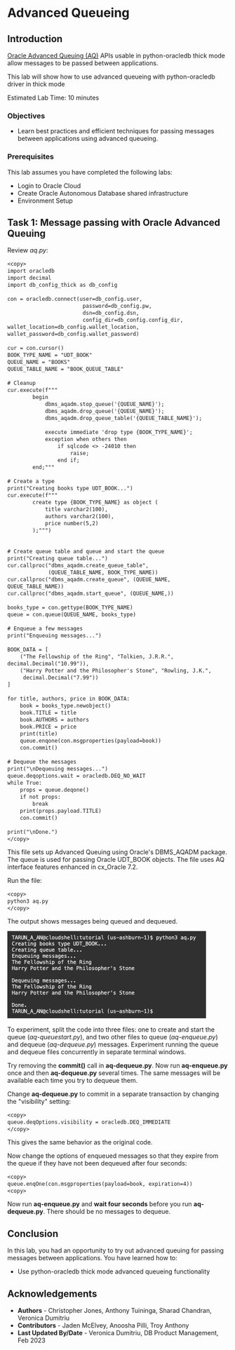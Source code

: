 # Advanced Queueing

## Introduction
[Oracle Advanced Queuing (AQ)](https://python-oracledb.readthedocs.io/en/latest/user_guide/aq.html) APIs usable in python-oracledb thick mode allow messages to be passed between applications.

This lab will show how to use advanced queueing with python-oracledb driver in thick mode

Estimated Lab Time: 10 minutes

### Objectives

*  Learn best practices and efficient techniques for passing messages between applications using advanced queueing.

### Prerequisites

This lab assumes you have completed the following labs:
* Login to Oracle Cloud
* Create Oracle Autonomous Database shared infrastructure
* Environment Setup

## Task 1: Message passing with Oracle Advanced Queuing
Review *aq.py*:

````
<copy>
import oracledb
import decimal
import db_config_thick as db_config

con = oracledb.connect(user=db_config.user,
                        password=db_config.pw, 
                        dsn=db_config.dsn,
                        config_dir=db_config.config_dir, wallet_location=db_config.wallet_location, wallet_password=db_config.wallet_password)

cur = con.cursor()
BOOK_TYPE_NAME = "UDT_BOOK"
QUEUE_NAME = "BOOKS"
QUEUE_TABLE_NAME = "BOOK_QUEUE_TABLE"

# Cleanup
cur.execute(f"""
        begin
            dbms_aqadm.stop_queue('{QUEUE_NAME}');
            dbms_aqadm.drop_queue('{QUEUE_NAME}');
            dbms_aqadm.drop_queue_table('{QUEUE_TABLE_NAME}');

            execute immediate 'drop type {BOOK_TYPE_NAME}';
            exception when others then
                if sqlcode <> -24010 then
                    raise;
                end if;
        end;"""

# Create a type
print("Creating books type UDT_BOOK...")
cur.execute(f"""
        create type {BOOK_TYPE_NAME} as object (
            title varchar2(100),
            authors varchar2(100),
            price number(5,2)
        );""")


# Create queue table and queue and start the queue
print("Creating queue table...")
cur.callproc("dbms_aqadm.create_queue_table",
             (QUEUE_TABLE_NAME, BOOK_TYPE_NAME))
cur.callproc("dbms_aqadm.create_queue", (QUEUE_NAME, QUEUE_TABLE_NAME))
cur.callproc("dbms_aqadm.start_queue", (QUEUE_NAME,))

books_type = con.gettype(BOOK_TYPE_NAME)
queue = con.queue(QUEUE_NAME, books_type)

# Enqueue a few messages
print("Enqueuing messages...")

BOOK_DATA = [
    ("The Fellowship of the Ring", "Tolkien, J.R.R.", decimal.Decimal("10.99")),
    ("Harry Potter and the Philosopher's Stone", "Rowling, J.K.",
     decimal.Decimal("7.99"))
]

for title, authors, price in BOOK_DATA:
    book = books_type.newobject()
    book.TITLE = title
    book.AUTHORS = authors
    book.PRICE = price
    print(title)
    queue.enqone(con.msgproperties(payload=book))
    con.commit()

# Dequeue the messages
print("\nDequeuing messages...")
queue.deqoptions.wait = oracledb.DEQ_NO_WAIT
while True:
    props = queue.deqone()
    if not props:
        break
    print(props.payload.TITLE)
    con.commit()

print("\nDone.")
</copy>
````

This file sets up Advanced Queuing using Oracle's DBMS\_AQADM package. The queue is used for passing Oracle UDT\_BOOK objects. The file uses AQ interface features enhanced in cx\_Oracle 7.2.

Run the file:

````
<copy>
python3 aq.py
</copy>
````

The output shows messages being queued and dequeued.

![AQ Results](./images/aq.png " ")

To experiment, split the code into three files: one to create and start the queue (*aq-queuestart.py*), and two other files to queue (*aq-enqueue.py*) and dequeue (*aq-dequeue.py*) messages. Experiment running the queue and dequeue files concurrently in separate terminal windows.

Try removing the **commit()** call in **aq-dequeue.py**. Now run **aq-enqueue.py** once and then **aq-dequeue.py** several times. The same messages will be available each time you try to dequeue them.

Change **aq-dequeue.py** to commit in a separate transaction by changing the "visibility" setting:

````
<copy>
queue.deqOptions.visibility = oracledb.DEQ_IMMEDIATE
</copy>
````

This gives the same behavior as the original code.

Now change the options of enqueued messages so that they expire from the queue if they have not been dequeued after four seconds:

````
<copy>
queue.enqOne(con.msgproperties(payload=book, expiration=4))
<copy>
````

Now run **aq-enqueue.py** and **wait four seconds** before you run **aq-dequeue.py**. There should be no messages to dequeue.

## Conclusion

In this lab, you had an opportunity to try out advanced queuing for passing messages between applications.
You have learned how to:
* Use python-oracledb thick mode advanced queueing functionality

## Acknowledgements

* **Authors** - Christopher Jones, Anthony Tuininga, Sharad Chandran, Veronica Dumitriu
* **Contributors** - Jaden McElvey, Anoosha Pilli, Troy Anthony
* **Last Updated By/Date** - Veronica Dumitriu, DB Product Management, Feb 2023